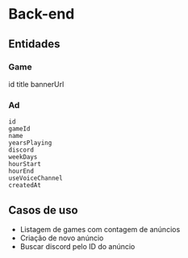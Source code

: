 # Back-end

## Entidades

### Game

id
 title
 bannerUrl


 ### Ad

    id
    gameId
    name
    yearsPlaying
    discord
    weekDays
    hourStart
    hourEnd
    useVoiceChannel
    createdAt

 

 ## Casos de uso

 - Listagem de games com contagem de anúncios
 - Criação de novo anúncio
 - Buscar discord pelo ID do anúncio
 